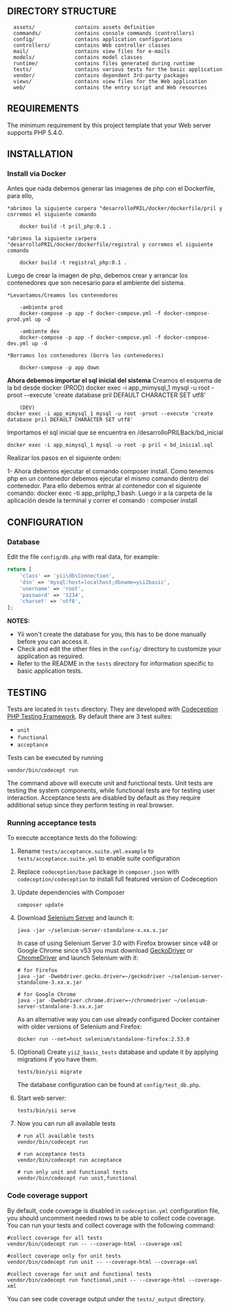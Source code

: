 

DIRECTORY STRUCTURE
-------------------

      assets/             contains assets definition
      commands/           contains console commands (controllers)
      config/             contains application configurations
      controllers/        contains Web controller classes
      mail/               contains view files for e-mails
      models/             contains model classes
      runtime/            contains files generated during runtime
      tests/              contains various tests for the basic application
      vendor/             contains dependent 3rd-party packages
      views/              contains view files for the Web application
      web/                contains the entry script and Web resources



REQUIREMENTS
------------

The minimum requirement by this project template that your Web server supports PHP 5.4.0.


INSTALLATION
------------

### Install via Docker

Antes que nada debemos generar las imagenes de php con el Dockerfile, para ello, 

	*abrimos la siguiente carpera "desarrolloPRIL/docker/dockerfile/pril y corremos el siguiente comando

		docker build -t pril_php:0.1 .

	*abrimos la siguiente carpera "desarrolloPRIL/docker/dockerfile/registral y corremos el siguiente comando

		docker build -t registral_php:0.1 .

Luego de crear la imagen de php, debemos crear y arrancar los contenedores que son necesario para el ambiente del sistema.
    
   	*Levantamos/Creamos los contenedores
		
		-ambiente prod
		docker-compose -p app -f docker-compose.yml -f docker-compose-prod.yml up -d 
		
		-ambiente dev
		docker-compose -p app -f docker-compose.yml -f docker-compose-dev.yml up -d 

	*Borramos los contenedores (borra los contenedores)

		docker-compose -p app down

******************Ahora debemos importar el sql inicial del sistema******************
Creamos el esquema de la bd desde docker
        (PROD)
	docker exec -i app_mimysql_1 mysql -u root -proot --execute 'create database pril DEFAULT CHARACTER SET utf8'
         
        (DEV)
	docker exec -i app_mimysql_1 mysql -u root -proot --execute 'create database pril DEFAULT CHARACTER SET utf8'

Importamos el sql inicial que se encuentra en /desarrolloPRILBack/bd_inicial

	docker exec -i app_mimysql_1 mysql -u root -p pril < bd_inicial.sql

Realizar los pasos en el siguiente orden:

1- Ahora debemos ejecutar el comando composer install. Como tenemos php en un contenedor debemos ejecutar el mismo comando dentro del contenedor. Para ello debemos 
entrar al contenedor con el siguiente comando: 
	docker exec -ti app_prilphp_1 bash. 
Luego ir a la carpeta de la aplicación desde la terminal y correr el comando : 
	composer install




CONFIGURATION
-------------

### Database

Edit the file `config/db.php` with real data, for example:

```php
return [
    'class' => 'yii\db\Connection',
    'dsn' => 'mysql:host=localhost;dbname=yii2basic',
    'username' => 'root',
    'password' => '1234',
    'charset' => 'utf8',
];
```

**NOTES:**
- Yii won't create the database for you, this has to be done manually before you can access it.
- Check and edit the other files in the `config/` directory to customize your application as required.
- Refer to the README in the `tests` directory for information specific to basic application tests.


TESTING
-------

Tests are located in `tests` directory. They are developed with [Codeception PHP Testing Framework](http://codeception.com/).
By default there are 3 test suites:

- `unit`
- `functional`
- `acceptance`

Tests can be executed by running

```
vendor/bin/codecept run
```

The command above will execute unit and functional tests. Unit tests are testing the system components, while functional
tests are for testing user interaction. Acceptance tests are disabled by default as they require additional setup since
they perform testing in real browser. 


### Running  acceptance tests

To execute acceptance tests do the following:  

1. Rename `tests/acceptance.suite.yml.example` to `tests/acceptance.suite.yml` to enable suite configuration

2. Replace `codeception/base` package in `composer.json` with `codeception/codeception` to install full featured
   version of Codeception

3. Update dependencies with Composer 

    ```
    composer update  
    ```

4. Download [Selenium Server](http://www.seleniumhq.org/download/) and launch it:

    ```
    java -jar ~/selenium-server-standalone-x.xx.x.jar
    ```

    In case of using Selenium Server 3.0 with Firefox browser since v48 or Google Chrome since v53 you must download [GeckoDriver](https://github.com/mozilla/geckodriver/releases) or [ChromeDriver](https://sites.google.com/a/chromium.org/chromedriver/downloads) and launch Selenium with it:

    ```
    # for Firefox
    java -jar -Dwebdriver.gecko.driver=~/geckodriver ~/selenium-server-standalone-3.xx.x.jar
    
    # for Google Chrome
    java -jar -Dwebdriver.chrome.driver=~/chromedriver ~/selenium-server-standalone-3.xx.x.jar
    ``` 
    
    As an alternative way you can use already configured Docker container with older versions of Selenium and Firefox:
    
    ```
    docker run --net=host selenium/standalone-firefox:2.53.0
    ```

5. (Optional) Create `yii2_basic_tests` database and update it by applying migrations if you have them.

   ```
   tests/bin/yii migrate
   ```

   The database configuration can be found at `config/test_db.php`.


6. Start web server:

    ```
    tests/bin/yii serve
    ```

7. Now you can run all available tests

   ```
   # run all available tests
   vendor/bin/codecept run

   # run acceptance tests
   vendor/bin/codecept run acceptance

   # run only unit and functional tests
   vendor/bin/codecept run unit,functional
   ```

### Code coverage support

By default, code coverage is disabled in `codeception.yml` configuration file, you should uncomment needed rows to be able
to collect code coverage. You can run your tests and collect coverage with the following command:

```
#collect coverage for all tests
vendor/bin/codecept run -- --coverage-html --coverage-xml

#collect coverage only for unit tests
vendor/bin/codecept run unit -- --coverage-html --coverage-xml

#collect coverage for unit and functional tests
vendor/bin/codecept run functional,unit -- --coverage-html --coverage-xml
```

You can see code coverage output under the `tests/_output` directory.
